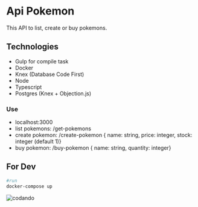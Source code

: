 Api Pokemon
=========

This API to list, create or buy pokemons.


## Technologies

* Gulp for compile task
* Docker
* Knex (Database Code First)
* Node
* Typescript
* Postgres (Knex + Objection.js) 

### Use
* localhost:3000
* list pokemons: /get-pokemons
* create pokemon: /create-pokemon { name: string, price: integer, stock: integer (default 1)}
* buy pokemon: /buy-pokemon { name: string, quantity: integer}

## For Dev

```bash
#run
docker-compose up
```

![codando](https://media.giphy.com/media/ZvLUtG6BZkBi0/giphy.gif)
